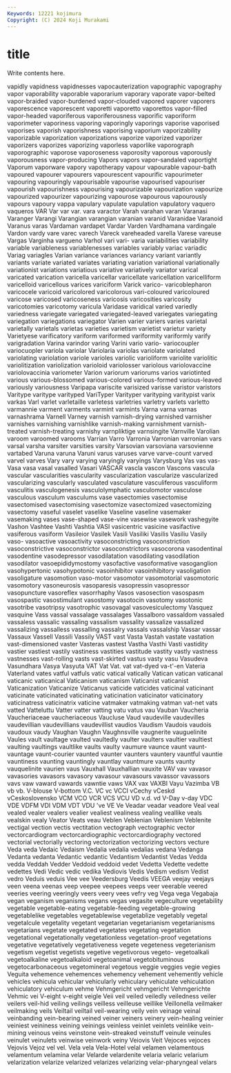 ```yaml
---
Keywords: 12221 kojimura
Copyright: (C) 2024 Koji Murakami
---
```


# title

Write contents here.



vapidly vapidness vapidnesses vapocauterization vapographic vapography vapor vaporability
vaporable vaporarium vaporary vaporate vapor-belted vapor-braided vapor-burdened vapor-clouded vapored vaporer
vaporers vaporescence vaporescent vaporetti vaporetto vaporettos vapor-filled vapor-headed vaporiferous vaporiferousness
vaporific vaporiform vaporimeter vaporiness vaporing vaporingly vaporings vaporise vaporised vaporises
vaporish vaporishness vaporising vaporium vaporizability vaporizable vaporization vaporizations vaporize vaporized
vaporizer vaporizers vaporizes vaporizing vaporless vaporlike vaporograph vaporographic vaporose vaporoseness
vaporosity vaporous vaporously vaporousness vapor-producing Vapors vapors vapor-sandaled vaportight Vaporum
vaporware vapory vapotherapy vapour vapourable vapour-bath vapoured vapourer vapourers vapourescent
vapourific vapourimeter vapouring vapouringly vapourisable vapourise vapourised vapouriser vapourish vapourishness
vapourising vapourizable vapourization vapourize vapourized vapourizer vapourizing vapourose vapourous vapourously
vapours vapoury vappa vapulary vapulate vapulation vapulatory vaquero vaqueros VAR
Var var var. vara varactor Varah varahan varan Varanasi Varanger
Varangi Varangian varangian varanian varanid Varanidae Varanoid Varanus varas Vardaman
vardapet Vardar Varden Vardhamana vardingale Vardon vardy vare varec varech
Vareck vareheaded varella Varese vareuse Vargas Varginha vargueno Varhol vari
vari- varia variabilities variability variable variableness variablenesses variables variably variac
variadic Variag variagles Varian variance variances variancy variant variantly variants
variate variated variates variating variation variational variationally variationist variations variatious
variative variatively variator varical varicated varication varicella varicellar varicellate varicellation
varicelliform varicelloid varicellous varices variciform Varick varico- varicoblepharon varicocele varicoid
varicolored varicolorous vari-coloured varicoloured varicose varicosed varicoseness varicosis varicosities varicosity
varicotomies varicotomy varicula Varidase varidical varied variedly variedness variegate variegated
variegated-leaved variegates variegating variegation variegations variegator Varien varier variers varies
varietal varietally varietals varietas varieties varietism varietist varietur variety Varietyese
varificatory variform variformed variformity variformly varify varigradation Varina varindor varing
Varini vario vario- variocoupler variocuopler variola variolar Variolaria variolas variolate
variolated variolating variolation variole varioles variolic varioliform variolite variolitic variolitization
variolization varioloid variolosser variolous variolovaccine variolovaccinia variometer Varion variorum variorums
varios variotinted various various-blossomed various-colored various-formed various-leaved variously variousness Varipapa
variscite varisized varisse varistor varistors Varitype varitype varityped VariTyper Varityper
varityping varitypist varix varkas Varl varlet varletaille varletess varletries varletry
varlets varletto varmannie varment varments varmint varmints Varna varna varnas
varnashrama Varnell Varney varnish varnish-drying varnished varnisher varnishes varnishing varnishlike
varnish-making varnishment varnish-treated varnish-treating varnishy varnpliktige varnsingite Varnville Varolian varoom
varoomed varooms Varrian Varro Varronia Varronian varronian vars varsal varsha
varsiter varsities varsity Varsovian varsoviana varsovienne vartabed Varuna varuna Varuni
varus varuses varve varve-count varved varvel varves Vary vary varying
varyingly varyings Varysburg Vas vas vas- Vasa vasa vasal vasalled
Vasari VASCAR vascla vascon Vascons vascula vascular vascularities vascularity vascularization
vascularize vascularized vascularizing vascularly vasculated vasculature vasculiferous vasculiform vasculitis vasculogenesis
vasculolymphatic vasculomotor vasculose vasculous vasculum vasculums vase vasectomies vasectomise vasectomised
vasectomising vasectomize vasectomized vasectomizing vasectomy vaseful vaselet vaselike Vaseline vaseline
vasemaker vasemaking vases vase-shaped vase-vine vasewise vasework vashegyite Vashon Vashtee
Vashti Vashtia VASI vasicentric vasicine vasifactive vasiferous vasiform Vasileior Vasilek
Vasili Vasiliki Vasilis Vasiliu Vasily vaso- vasoactive vasoactivity vasoconstricting vasoconstriction
vasoconstrictive vasoconstrictor vasoconstrictors vasocorona vasodentinal vasodentine vasodepressor vasodilatation vasodilating vasodilation
vasodilator vasoepididymostomy vasofactive vasoformative vasoganglion vasohypertonic vasohypotonic vasoinhibitor vasoinhibitory vasoligation
vasoligature vasomotion vaso-motor vasomotor vasomotorial vasomotoric vasomotory vasoneurosis vasoparesis vasopressin
vasopressor vasopuncture vasoreflex vasorrhaphy Vasos vasosection vasospasm vasospastic vasostimulant vasostomy
vasotocin vasotomy vasotonic vasotribe vasotripsy vasotrophic vasovagal vasovesiculectomy Vasquez vasquine
Vass vassal vassalage vassalages Vassalboro vassaldom vassaled vassaless vassalic vassaling
vassalism vassality vassalize vassalized vassalizing vassalless vassalling vassalry vassals vassalship
Vassar vassar Vassaux Vassell Vassili Vassily VAST vast Vasta Vastah
vastate vastation vast-dimensioned vaster Vasteras vastest Vastha Vasthi Vasti vastidity
vastier vastiest vastily vastiness vastities vastitude vastity vastly vastness vastnesses
vast-rolling vasts vast-skirted vastus vasty vasu Vasudeva Vasundhara Vasya Vasyuta
VAT Vat Vat. vat vat-dyed va-t'-en Vateria Vaterland vates vatful
vatfuls vatic vatical vatically Vatican vatican vaticanal vaticanic vaticanical Vaticanism
vaticanism Vaticanist vaticanist Vaticanization Vaticanize Vaticanus vaticide vaticides vaticinal vaticinant
vaticinate vaticinated vaticinating vaticination vaticinator vaticinatory vaticinatress vaticinatrix vaticine vatmaker
vatmaking vatman vat-net vats vatted Vatteluttu Vatter vatter vatting vatu
vatus vau Vauban Vaucheria Vaucheriaceae vaucheriaceous Vaucluse Vaud vaudeville vaudevilles
vaudevillian vaudevillians vaudevillist vaudios Vaudism Vaudois vaudois vaudoux vaudy Vaughan
Vaughn Vaughnsville vaugnerite vauguelinite Vaules vault vaultage vaulted vaultedly vaulter
vaulters vaultier vaultiest vaulting vaultings vaultlike vaults vaulty vaumure vaunce
vaunt vaunt- vauntage vaunt-courier vaunted vaunter vaunters vauntery vauntful vauntie
vauntiness vaunting vauntingly vauntlay vauntmure vaunts vaunty vauquelinite vaurien vaus
Vauxhall Vauxhallian vauxite VAV vav vavasor vavasories vavasors vavasory vavasour
vavasours vavassor vavassors vavs vaw vaward vawards vawntie vaws VAX
vax VAXBI Vayu Vazimba VB vb vb. V-blouse V-bottom V.C.
VC vc VCCI vCechy vCeskd vCeskoslovensko VCM VCO VCR VCS
VCU VD v.d. vd V-Day v-day VDC VDE VDFM VDI
VDM VDT VDU 've VE Ve Veadar veadar veadore Veal
veal vealed vealer vealers vealier vealiest vealiness vealing veallike veals
vealskin vealy Veator Veats veau Veblen Veblenian Veblenism Veblenite vectigal
vection vectis vectitation vectograph vectographic vector vectorcardiogram vectorcardiographic vectorcardiography vectored
vectorial vectorially vectoring vectorization vectorizing vectors vecture Veda veda Vedaic
Vedaism Vedalia vedalia vedalias vedana Vedanga Vedanta vedanta Vedantic vedantic
Vedantism Vedantist Vedas Vedda vedda Veddah Vedder Veddoid veddoid vedet
Vedetta Vedette vedette vedettes Vedi Vedic vedic vedika Vediovis Vedis
Vedism vedism Vedist vedro Veduis veduis Vee vee Veedersburg Veedis
VEEGA veejay veejays veen veena veenas veep veepee veepees veeps
veer veerable veered veeries veering veeringly veers veery vees vefry
veg Vega vega Vegabaja vegan veganism veganisms vegans vegas vegasite
vegeculture vegetability vegetable vegetable-eating vegetable-feeding vegetable-growing vegetablelike vegetables vegetablewise vegetablize
vegetably vegetal vegetalcule vegetality vegetant vegetarian vegetarianism vegetarianisms vegetarians vegetate
vegetated vegetates vegetating vegetation vegetational vegetationally vegetationless vegetation-proof vegetations vegetative
vegetatively vegetativeness vegete vegeteness vegeterianism vegetism vegetist vegetists vegetive vegetivorous
vegeto- vegetoalkali vegetoalkaline vegetoalkaloid vegetoanimal vegetobituminous vegetocarbonaceous vegetomineral vegetous veggie
veggies vegie vegies Veguita vehemence vehemences vehemency vehement vehemently vehicle
vehicles vehicula vehicular vehicularly vehiculary vehiculate vehiculation vehiculatory vehiculum vehme
Vehmgericht vehmgericht Vehmgerichte Vehmic vei V-eight v-eight veigle Veii veil
veiled veiledly veiledness veiler veilers veil-hid veiling veilings veilless veilleuse
veillike Veillonella veilmaker veilmaking veils Veiltail veiltail veil-wearing veily vein
veinage veinal veinbanding vein-bearing veined veiner veiners veinery vein-healing veinier
veiniest veininess veining veinings veinless veinlet veinlets veinlike vein-mining veinous
veins veinstone vein-streaked veinstuff veinule veinules veinulet veinulets veinwise veinwork
veiny Veiovis Veit Vejoces vejoces Vejovis Vejoz vel vel. Vela
vela Vela-Hotel velal velamen velamentous velamentum velamina velar Velarde velardenite
velaria velaric velarium velarization velarize velarized velarizes velarizing velar-pharyngeal velars

